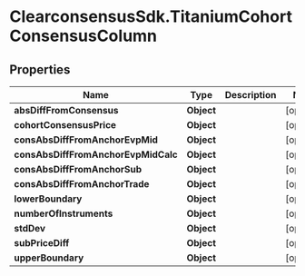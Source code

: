 # ClearconsensusSdk.TitaniumCohortConsensusColumn

## Properties

Name | Type | Description | Notes
------------ | ------------- | ------------- | -------------
**absDiffFromConsensus** | **Object** |  | [optional] 
**cohortConsensusPrice** | **Object** |  | [optional] 
**consAbsDiffFromAnchorEvpMid** | **Object** |  | [optional] 
**consAbsDiffFromAnchorEvpMidCalc** | **Object** |  | [optional] 
**consAbsDiffFromAnchorSub** | **Object** |  | [optional] 
**consAbsDiffFromAnchorTrade** | **Object** |  | [optional] 
**lowerBoundary** | **Object** |  | [optional] 
**numberOfInstruments** | **Object** |  | [optional] 
**stdDev** | **Object** |  | [optional] 
**subPriceDiff** | **Object** |  | [optional] 
**upperBoundary** | **Object** |  | [optional] 


